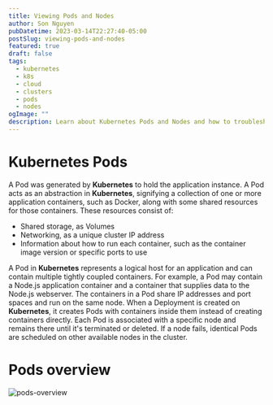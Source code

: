 ```yaml
---
title: Viewing Pods and Nodes
author: Son Nguyen
pubDatetime: 2023-03-14T22:27:40-05:00
postSlug: viewing-pods-and-nodes
featured: true
draft: false
tags:
  - kubernetes
  - k8s
  - cloud
  - clusters
  - pods
  - nodes
ogImage: ""
description: Learn about Kubernetes Pods and Nodes and how to troubleshoot deployed applications
---
```


# Kubernetes Pods

A Pod was generated by **Kubernetes** to hold the application instance. A Pod acts as an abstraction in **Kubernetes**, signifying a collection of one or more application containers, such as Docker, along with some shared resources for those containers. These resources consist of:

- Shared storage, as Volumes
- Networking, as a unique cluster IP address
- Information about how to run each container, such as the container image version or specific ports to use

A Pod in **Kubernetes** represents a logical host for an application and can contain multiple tightly coupled containers. For example, a Pod may contain a Node.js application container and a container that supplies data to the Node.js webserver. The containers in a Pod share IP addresses and port spaces and run on the same node. When a Deployment is created on **Kubernetes**, it creates Pods with containers inside them instead of creating containers directly. Each Pod is associated with a specific node and remains there until it's terminated or deleted. If a node fails, identical Pods are scheduled on other available nodes in the cluster.

# Pods overview

![pods-overview](https://d33wubrfki0l68.cloudfront.net/fe03f68d8ede9815184852ca2a4fd30325e5d15a/98064/docs/tutorials/kubernetes-basics/public/images/module_03_pods.svg "pods-overview")
